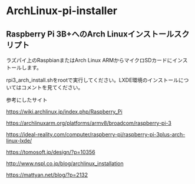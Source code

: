 # ArchLinux-pi-installer

## Raspberry Pi 3B+へのArch Linuxインストールスクリプト

ラズパイ上のRaspbianまたはArch Linux ARMからマイクロSDカードにインストールします。

rpi3_arch_install.shをrootで実行してください。LXDE環境のインストールについてはコメントを見てください。

参考にしたサイト

<https://wiki.archlinux.jp/index.php/Raspberry_Pi>

<https://archlinuxarm.org/platforms/armv8/broadcom/raspberry-pi-3>

<https://ideal-reality.com/computer/raspberry-pi/raspberry-pi-3plus-arch-linux-lxde/>

<https://tomosoft.jp/design/?p=10356>

<http://www.nspl.co.jp/blog/archlinux_installation>

<https://mattyan.net/blog/?p=2132>

